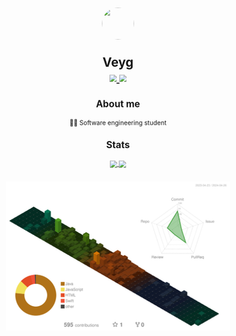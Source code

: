 <h1 align="center">
  <div style="display: flex; flex-direction: column; align-items: center;">
    <div style="width: 72px; height: 72px; border-radius: 50%; overflow: hidden;">
      <img src="https://avatars.githubusercontent.com/u/96694367?v=4" width="100%" height="100%" style="object-fit: cover;">
    </div>
    <br>
    Veyg
  </div>
  <div align="center">
    <a href="#">
      <img src="https://dcbadge.vercel.app/api/shield/339505350946455553?style=for-the-badge&theme=discord-inverted" height=24 />
    </a>
    <a href="#">
      <img src="https://komarev.com/ghpvc/?username=Veyg&style=for-the-badge" height=24 />
    </a>
  </div>
</h1>

<h2>
  <p align="center">About me</p>
</h2>

<p align="center">👨‍💻 Software engineering student</p>

<h2>
  <p align="center">Stats</p>
</h2>
<p align="center"> 
  <a href="#">
    <img align="center" height=200 src="https://github-readme-stats.vercel.app/api?username=Veyg&show_icons=true&bg_color=88888811&border_color=88888833&text_color=888888&custom_title=GitHub&rank_icon=percentile&number_format=long" />
  </a>
  <a href="#">
    <img align="center" height=200 src="https://github-readme-stats.vercel.app/api/top-langs/?username=Veyg&bg_color=88888811&border_color=88888833&text_color=888888&layout=compact&size_weight=0.5&count_weight=0&langs_count=8" />
  </a>
</p>
  <br>
  <a href="#">
    <img src="profile-3d-contrib/profile-customize.svg" />
  </a>
</p>
